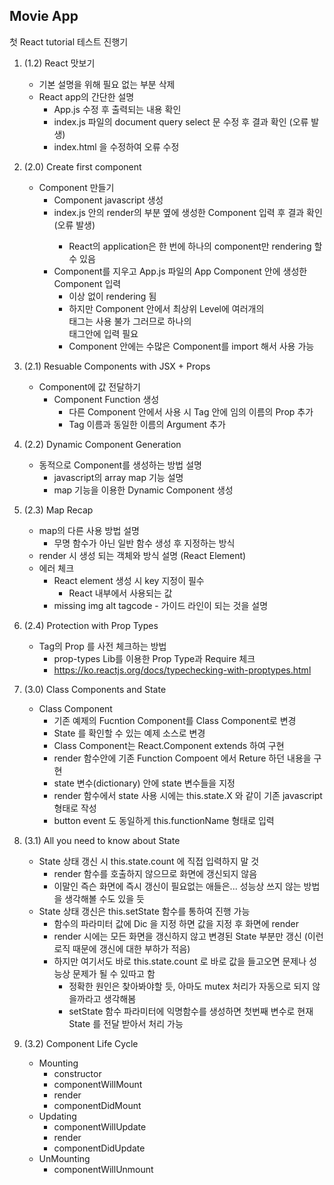 ## Movie App

첫 React tutorial 테스트 진행기

1. (1.2) React 맛보기
    * 기본 설명을 위해 필요 없는 부분 삭제
    * React app의 간단한 설명
        * App.js 수정 후 출력되는 내용 확인
        * index.js 파일의 document query select 문 수정 후 결과 확인 (오류 발생)
        * index.html 을 수정하여 오류 수정

2. (2.0) Create first component
    * Component 만들기
        * Component javascript 생성
        * index.js 안의 render의 <App /> 부분 옆에 생성한 Component 입력 후 결과 확인 (오류 발생)
            * React의 application은 한 번에 하나의 component만 rendering 할 수 있음
        * Component를 지우고 App.js 파일의 App Component 안에 생성한 Component 입력
            * 이상 없이 rendering 됨
            * 하지만 Component 안에서 최상위 Level에 여러개의 <div> 태그는 사용 불가 그러므로 하나의 <div> 태그안에 입력 필요
            * Component 안에는 수많은 Component를 import 해서 사용 가능

3. (2.1) Resuable Components with JSX + Props
    * Component에 값 전달하기
        * Component Function 생성
            * 다른 Component 안에서 사용 시 Tag 안에 임의 이름의 Prop 추가
            * Tag 이름과 동일한 이름의 Argument 추가

4. (2.2) Dynamic Component Generation
    * 동적으로 Component를 생성하는 방법 설명
        * javascript의 array map 기능 설명
        * map 기능을 이용한 Dynamic Component 생성

5. (2.3) Map Recap
    * map의 다른 사용 방법 설명
        * 무명 함수가 아닌 일반 함수 생성 후 지정하는 방식
    * render 시 생성 되는 객체와 방식 설명 (React Element)
    * 에러 체크
        * React element 생성 시 key 지정이 필수
            * React 내부에서 사용되는 값
        * missing img alt tagcode - 가이드 라인이 되는 것을 설명

6. (2.4) Protection with Prop Types
    * Tag의 Prop 를 사전 체크하는 방법
        * prop-types Lib를 이용한 Prop Type과 Require 체크
        * https://ko.reactjs.org/docs/typechecking-with-proptypes.html

7. (3.0) Class Components and State
    * Class Component
        * 기존 예제의 Fucntion Component를 Class Component로 변경
        * State 를 확인할 수 있는 예제 소스로 변경
        * Class Component는 React.Component extends 하여 구현
        * render 함수안에 기존 Function Compoent 에서 Reture 하던 내용을 구현
        * state 변수(dictionary) 안에 state 변수들을 지정
        * render 함수에서 state 사용 시에는 this.state.X 와 같이 기존 javascript 형태로 작성
        * button event 도 동일하게 this.functionName 형태로 입력


8. (3.1) All you need to know about State
    * State 상태 갱신 시 this.state.count 에 직접 입력하지 말 것
        * render 함수를 호출하지 않으므로 화면에 갱신되지 않음
        * 이말인 즉슨 화면에 즉시 갱신이 필요없는 애들은... 성능상 쓰지 않는 방법을 생각해볼 수도 있을 듯
    * State 상태 갱신은 this.setState 함수를 통하여 진행 가능
        * 함수의 파라미터 값에 Dic 을 지정 하면 값을 지정 후 화면에 render
        * render 시에는 모든 화면을 갱신하지 않고 변경된 State 부분만 갱신 (이런 로직 때문에 갱신에 대한 부하가 적음)
        * 하지만 여기서도 바로 this.state.count 로 바로 값을 들고오면 문제나 성능상 문제가 될 수 있따고 함
            * 정확한 원인은 찾아봐야할 듯, 아마도 mutex 처리가 자동으로 되지 않을까라고 생각해봄
            * setState 함수 파라미터에 익명함수를 생성하면 첫번째 변수로 현재 State 를 전달 받아서 처리 가능

9. (3.2) Component Life Cycle
    * Mounting
        * constructor
        * componentWillMount
        * render
        * componentDidMount
    * Updating
        * componentWillUpdate
        * render
        * componentDidUpdate
    * UnMounting
        * componentWillUnmount
